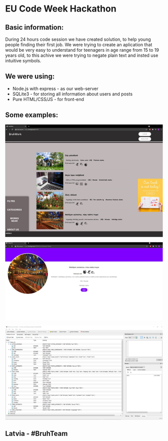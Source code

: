 # EU Code Week Hackathon

## Basic information:

During 24 hours code session we have created solution, to help young people finding their first job. We were trying to create an aplication that would be very easy to understand for teenagers in age range from 15 to 19 years old, to this achive we were trying to negate plain text and insted use intuitive symbols.

## We were using:

- Node.js with express - as our web-server
- SQLite3 - for storing all information about users and posts
- Pure HTML/CSS/JS - for front-end

## Some examples:

![MainMenu](./GitExamples/MainMenuExample.jpg)

![MainMenu](./GitExamples/WorkArticleExample.jpg)

![MainMenu](./GitExamples/DataBaseExample.jpg)

## Latvia - #BruhTeam
